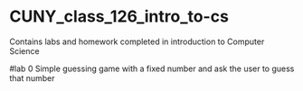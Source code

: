 # CUNY_class_126_intro_to-cs
Contains labs and homework completed in introduction to Computer Science

#lab 0
Simple guessing game with a fixed number and ask the user to guess that number

